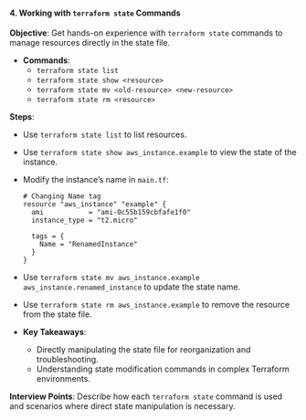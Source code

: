 #### 4. **Working with `terraform state` Commands**

   **Objective**: Get hands-on experience with `terraform state` commands to manage resources directly in the state file.

   - **Commands**:
     - `terraform state list`
     - `terraform state show <resource>`
     - `terraform state mv <old-resource> <new-resource>`
     - `terraform state rm <resource>`

   **Steps**:
   - Use `terraform state list` to list resources.
   - Use `terraform state show aws_instance.example` to view the state of the instance.
   - Modify the instance’s name in `main.tf`:
     ```hcl
     # Changing Name tag
     resource "aws_instance" "example" {
       ami           = "ami-0c55b159cbfafe1f0"
       instance_type = "t2.micro"

       tags = {
         Name = "RenamedInstance"
       }
     }
     ```
   - Use `terraform state mv aws_instance.example aws_instance.renamed_instance` to update the state name.
   - Use `terraform state rm aws_instance.example` to remove the resource from the state file.


   - **Key Takeaways**:
     - Directly manipulating the state file for reorganization and troubleshooting.
     - Understanding state modification commands in complex Terraform environments.

   **Interview Points**: Describe how each `terraform state` command is used and scenarios where direct state manipulation is necessary.
